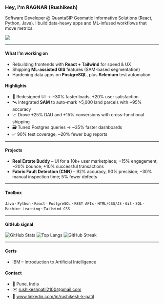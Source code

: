 ### Hey, I'm RAGNAR (Rushikesh)

Software Developer @ QuantaSIP Geomatic Informative Solutions (React, Python, Java). I build data-heavy apps and ML-infused workflows that move metrics.

<!-- Profile views -->

![](https://komarev.com/ghpvc/?username=RAGNAR-MI6&label=Profile%20views)

---

#### What I’m working on

- Rebuilding frontends with **React + Tailwind** for speed & UX
- Shipping **ML-assisted GIS** features (SAM-based segmentation)
- Hardening data apps on **PostgreSQL**, plus **Selenium** test automation

#### Highlights

- 🔁 Redesigned UI → ~30% faster loads, +20% user satisfaction
- 🛰️ Integrated **SAM** to auto-mark >5,000 land parcels with ~95% accuracy
- 📈 Drove +25% DAU and +15% conversions with cross-functional shipping
- 🗃️ Tuned Postgres queries → ~35% faster dashboards
- ✅ 90% test coverage, ~20% fewer bug reports

---

#### Projects

- **Real Estate Buddy** – UI for a 10k+ user marketplace; +15% engagement, −20% bounce, +10% successful transactions
- **Fabric Fault Detection (CNN)** – 92% accuracy, 90% precision; −30% manual inspection time; 5% fewer defects

---

#### Toolbox

`Java` · `Python` · `React` · `PostgreSQL` · `REST APIs` · `HTML/CSS/JS` · `Git` · `SQL` · `Machine Learning` · `Tailwind CSS`

---

#### GitHub signal

![GitHub Stats](https://github-readme-stats.vercel.app/api?username=RAGNAR-MI6&show_icons=true&rank_icon=github)
![Top Langs](https://github-readme-stats.vercel.app/api/top-langs/?username=RAGNAR-MI6&layout=compact)
![GitHub Streak](https://streak-stats.demolab.com?user=RAGNAR-MI6)

<!-- Optional: Activity graph (comment in if you want it) -->
<!-- ![Activity Graph](https://github-readme-activity-graph.vercel.app/graph?username=RAGNAR-MI6&area=true) -->

---

#### Certs

- IBM – Introduction to Artificial Intelligence

#### Contact

- 📍 Pune, India
- ✉️ rushikeshpatil2100@gmail.com
- 🔗 www.linkedin.com/in/rushikesh-k-patil
